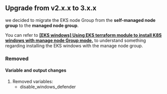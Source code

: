 ## **Upgrade from v2.x.x to 3.x.x**

we decided to migrate the EKS node Group from the **self-managed node group** to the **managed node group**.

You can refer to [**\[EKS windows\] Using EKS terraform module to install K8S windows with manage node Group mode.**](https://nimtechnology.com/2024/03/25/eks-windows-using-eks-terraform-module-to-install-k8s-windows-with-manage-node-group-mode/) to understand something regarding installing the EKS windows with the manage node group.

### Removed

#### Variable and output changes

1.  Removed variables:
    *   disable\_windows\_defender